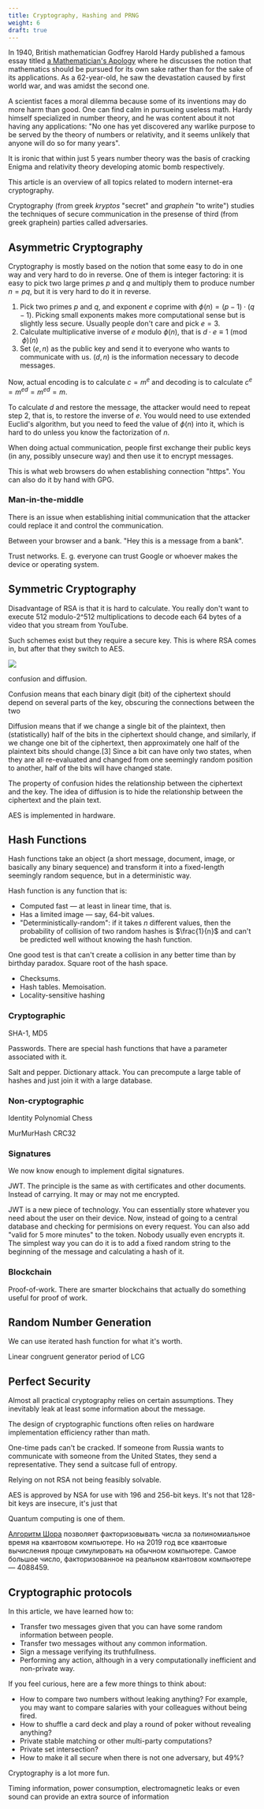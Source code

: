 ```yaml
---
title: Cryptography, Hashing and PRNG
weight: 6
draft: true
---
```


In 1940, British mathematician Godfrey Harold Hardy published a famous essay titled [a Mathematician's Apology](https://en.wikipedia.org/wiki/A_Mathematician%27s_Apology) where he discusses the notion that mathematics should be pursued for its own sake rather than for the sake of its applications. As a 62-year-old, he saw the devastation caused by first world war, and was amidst the second one.

A scientist faces a moral dilemma because some of its inventions may do more harm than good. One can find calm in pursueing useless math. Hardy himself specialized in number theory, and he was content about it not having any applications: "No one has yet discovered any warlike purpose to be served by the theory of numbers or relativity, and it seems unlikely that anyone will do so for many years".

It is ironic that within just 5 years number theory was the basis of cracking Enigma and relativity theory developing atomic bomb respectively.

This article is an overview of all topics related to modern internet-era cryptography.

Cryptography (from greek *kryptos* "secret" and *graphein* "to write") studies the techniques of secure communication in the presense of third (from greek graphein) parties called adversaries.

## Asymmetric Cryptography

Cryptography is mostly based on the notion that some easy to do in one way and very hard to do in reverse. One of them is integer factoring: it is easy to pick two large primes $p$ and $q$ and multiply them to produce number $n = pq$, but it is very hard to do it in reverse.

1. Pick two primes $p$ and $q$, and exponent $e$ coprime with $\phi(n) = (p - 1) \cdot (q - 1)$. Picking small exponents makes more computational sense but is slightly less secure. Usually people don't care and pick $e = 3$.
2. Calculate multiplicative inverse of $e$ modulo $\phi(n)$, that is $d \cdot e \equiv 1 \pmod \phi(n)$
3. Set $(e, n)$ as the public key and send it to everyone who wants to communicate with us. $(d, n)$ is the information necessary to decode messages.

Now, actual encoding is to calculate $c = m^e$ and decoding is to calculate $c^e = {m^e}^d = m^{ed} = m$.

To calculate $d$ and restore the message, the attacker would need to repeat step 2, that is, to restore the inverse of $e$. You would need to use extended Euclid's algorithm, but you need to feed the value of $\phi(n)$ into it, which is hard to do unless you know the factorization of $n$.

When doing actual communication, people first exchange their public keys (in any, possibly unsecure way) and then use it to encrypt messages.

This is what web browsers do when establishing connection "https". You can also do it by hand with GPG.

### Man-in-the-middle

There is an issue when establishing initial communication that the attacker could replace it and control the communication.

Between your browser and a bank. "Hey this is a message from a bank".

Trust networks. E. g. everyone can trust Google or whoever makes the device or operating system.

## Symmetric Cryptography

Disadvantage of RSA is that it is hard to calculate. You really don't want to execute 512 modulo-2^512 multiplications to decode each 64 bytes of a video that you stream from YouTube.

Such schemes exist but they require a secure key. This is where RSA comes in, but after that they switch to AES.

![](../img/aes.png)

confusion and diffusion.

Confusion means that each binary digit (bit) of the ciphertext should depend on several parts of the key, obscuring the connections between the two

Diffusion means that if we change a single bit of the plaintext, then (statistically) half of the bits in the ciphertext should change, and similarly, if we change one bit of the ciphertext, then approximately one half of the plaintext bits should change.[3] Since a bit can have only two states, when they are all re-evaluated and changed from one seemingly random position to another, half of the bits will have changed state.

The property of confusion hides the relationship between the ciphertext and the key. The idea of diffusion is to hide the relationship between the ciphertext and the plain text.

AES is implemented in hardware.

## Hash Functions

Hash functions take an object (a short message, document, image, or basically any binary sequence) and transform it into a fixed-length seemingly random sequence, but in a deterministic way.

Hash function is any function that is:

* Computed fast — at least in linear time, that is.
* Has a limited image — say, 64-bit values.
* "Deterministically-random": if it takes $n$ different values, then the probability of collision of two random hashes is $\frac{1}{n}$ and can't be predicted well without knowing the hash function.

One good test is that can't create a collision in any better time than by birthday paradox. Square root of the hash space.

* Checksums.
* Hash tables. Memoisation.
* Locality-sensitive hashing

### Cryptographic

SHA-1, MD5

Passwords. There are special hash functions that have a parameter associated with it.

Salt and pepper. Dictionary attack. You can precompute a large table of hashes and just join it with a large database.

### Non-cryptographic

Identity
Polynomial
Chess

MurMurHash
CRC32

### Signatures

We now know enough to implement digital signatures.

JWT. The principle is the same as with certificates and other documents. Instead of carrying. It may or may not me encrypted.

JWT is a new piece of technology. You can essentially store whatever you need about the user on their device. Now, instead of going to a central database and checking for permisions on every request. You can also add "valid for 5 more minutes" to the token. Nobody usually even encrypts it. The simplest way you can do it is to add a fixed random string to the beginning of the message and calculating a hash of it.

### Blockchain

Proof-of-work. There are smarter blockchains that actually do something useful for proof of work.

## Random Number Generation

We can use iterated hash function for what it's worth.

Linear congruent generator
period of LCG

## Perfect Security

Almost all practical cryptography relies on certain assumptions. They inevitably leak at least some information about the message.

The design of cryptographic functions often relies on hardware implementation efficiency rather than math.

One-time pads can't be cracked. If someone from Russia wants to communicate with someone from the United States, they send a representative. They send a suitcase full of entropy.

Relying on not RSA not being feasibly solvable.

AES is approved by NSA for use with 196 and 256-bit keys. It's not that 128-bit keys are insecure, it's just that

Quantum computing is one of them.

[Алгоритм Шора](https://en.wikipedia.org/wiki/Shor%27s_algorithm) позволяет факторизовывать числа за полиномиальное время на квантовом компьютере. Но на 2019 год все квантовые вычисления проще симулировать на обычном компьютере. Самое большое число, факторизованное на реальном квантовом компьютере — 4088459.

## Cryptographic protocols

In this article, we have learned how to:

* Transfer two messages given that you can have some random information between people.
* Transfer two messages without any common information.
* Sign a message verifying its truthfullness.
* Performing any action, although in a very computationally inefficient and non-private way.

If you feel curious, here are a few more things to think about:

* How to compare two numbers without leaking anything? For example, you may want to compare salaries with your colleagues without being fired.
* How to shuffle a card deck and play a round of poker without revealing anything?
* Private stable matching or other multi-party computations?
* Private set intersection?
* How to make it all secure when there is not one adversary, but 49%?

Cryptography is a lot more fun.

Timing information, power consumption, electromagnetic leaks or even sound can provide an extra source of information
